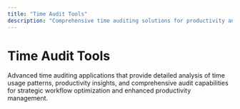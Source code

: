 ```yaml
---
title: "Time Audit Tools"
description: "Comprehensive time auditing solutions for productivity analysis, focus optimization, and detailed time usage insights"
---
```


# Time Audit Tools

Advanced time auditing applications that provide detailed analysis of time usage patterns, productivity insights, and comprehensive audit capabilities for strategic workflow optimization and enhanced productivity management.